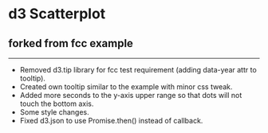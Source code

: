 # d3 Scatterplot
## forked from fcc example
---
- Removed d3.tip library for fcc test requirement (adding data-year attr to tooltip).
- Created own tooltip similar to the example with minor css tweak.
- Added more seconds to the y-axis upper range so that dots will not touch the bottom axis.
- Some style changes.
- Fixed d3.json to use Promise.then() instead of callback.


